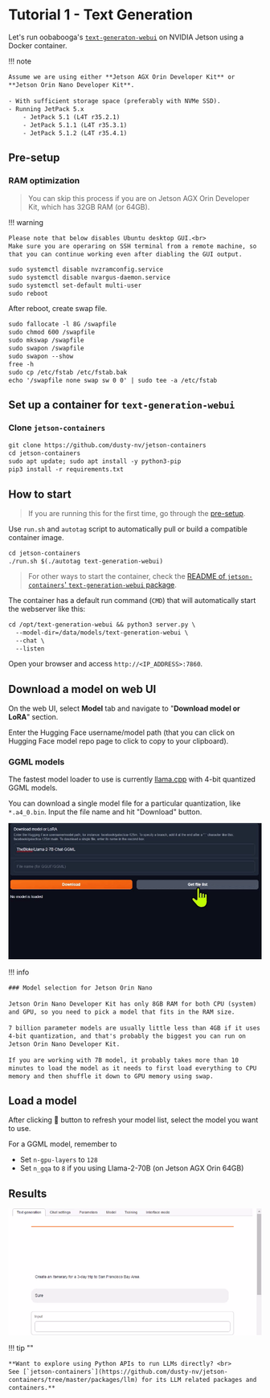 # Tutorial 1 - Text Generation

Let's run oobabooga's [`text-generaton-webui`](https://github.com/oobabooga/text-generation-webui) on NVIDIA Jetson using a Docker container.

!!! note

    Assume we are using either **Jetson AGX Orin Developer Kit** or **Jetson Orin Nano Developer Kit**.

    - With sufficient storage space (preferably with NVMe SSD).
    - Running JetPack 5.x
        - JetPack 5.1 (L4T r35.2.1)
        - JetPack 5.1.1 (L4T r35.3.1)
        - JetPack 5.1.2 (L4T r35.4.1)

## Pre-setup

### RAM optimization

> You can skip this process if you are on Jetson AGX Orin Developer Kit, which has 32GB RAM (or 64GB).

!!! warning

    Please note that below disables Ubuntu desktop GUI.<br> 
    Make sure you are operaring on SSH terminal from a remote machine, so that you can continue working even after diabling the GUI output.

```
sudo systemctl disable nvzramconfig.service
sudo systemctl disable nvargus-daemon.service
sudo systemctl set-default multi-user
sudo reboot
```

After reboot, create swap file.

```
sudo fallocate -l 8G /swapfile
sudo chmod 600 /swapfile
sudo mkswap /swapfile
sudo swapon /swapfile
sudo swapon --show
free -h
sudo cp /etc/fstab /etc/fstab.bak
echo '/swapfile none swap sw 0 0' | sudo tee -a /etc/fstab
```

## Set up a container for `text-generation-webui`

### Clone `jetson-containers`

```
git clone https://github.com/dusty-nv/jetson-containers
cd jetson-containers
sudo apt update; sudo apt install -y python3-pip
pip3 install -r requirements.txt
```

## How to start

> If you are running this for the first time, go through the [pre-setup](#pre-setup).

Use `run.sh` and `autotag` script to automatically pull or build a compatible container image.

```
cd jetson-containers
./run.sh $(./autotag text-generation-webui)
```

> For other ways to start the container, check the [README of `jetson-containers`' `text-generation-webui` package](https://github.com/dusty-nv/jetson-containers/blob/master/packages/llm/text-generation-webui/README.md#user-content-run).

The container has a default run command (`CMD`) that will automatically start the webserver like this:

```
cd /opt/text-generation-webui && python3 server.py \
  --model-dir=/data/models/text-generation-webui \
  --chat \
  --listen
```

Open your browser and access `http://<IP_ADDRESS>:7860`.

## Download a model on web UI

On the web UI, select **Model** tab and navigate to "**Download model or LoRA**" section.

Enter the Hugging Face username/model path (that you can click on Hugging Face model repo page to click to copy to your clipboard).

### GGML models

The fastest model loader to use is currently [llama.cpp](https://github.com/dusty-nv/jetson-containers/blob/dev/packages/llm/llama_cpp) with 4-bit quantized GGML models.

You can download a single model file for a particular quantization, like `*.a4_0.bin`. Input the file name and hit "Download" button.

![](./images/tgwui_model-download-animation.gif)

!!! info

    ### Model selection for Jetson Orin Nano

    Jetson Orin Nano Developer Kit has only 8GB RAM for both CPU (system) and GPU, so you need to pick a model that fits in the RAM size.

    7 billion parameter models are usually little less than 4GB if it uses 4-bit quantization, and that's probably the biggest you can run on Jetson Orin Nano Developer Kit.

    If you are working with 7B model, it probably takes more than 10 minutes to load the model as it needs to first load everything to CPU memory and then shuffle it down to GPU memory using swap.

## Load a model

After clicking 🔄 button to refresh your model list, select the model you want to use.

For a GGML model, remember to

- Set `n-gpu-layers` to `128`
- Set `n_gqa` to `8` if you using Llama-2-70B (on Jetson AGX Orin 64GB)


## Results

![](./images/text-generation-webui_sf-trip.gif)


!!! tip ""

    **Want to explore using Python APIs to run LLMs directly? <br>
    See [`jetson-containers`](https://github.com/dusty-nv/jetson-containers/tree/master/packages/llm) for its LLM related packages and containers.**